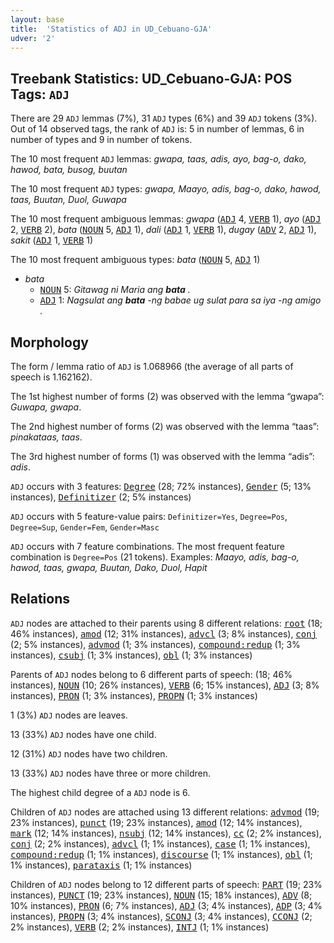 ```yaml
---
layout: base
title:  'Statistics of ADJ in UD_Cebuano-GJA'
udver: '2'
---
```


## Treebank Statistics: UD_Cebuano-GJA: POS Tags: `ADJ`

There are 29 `ADJ` lemmas (7%), 31 `ADJ` types (6%) and 39 `ADJ` tokens (3%).
Out of 14 observed tags, the rank of `ADJ` is: 5 in number of lemmas, 6 in number of types and 9 in number of tokens.

The 10 most frequent `ADJ` lemmas: <em>gwapa, taas, adis, ayo, bag-o, dako, hawod, bata, busog, buutan</em>

The 10 most frequent `ADJ` types:  <em>gwapa, Maayo, adis, bag-o, dako, hawod, taas, Buutan, Duol, Guwapa</em>

The 10 most frequent ambiguous lemmas: <em>gwapa</em> (<tt><a href="ceb_gja-pos-ADJ.html">ADJ</a></tt> 4, <tt><a href="ceb_gja-pos-VERB.html">VERB</a></tt> 1), <em>ayo</em> (<tt><a href="ceb_gja-pos-ADJ.html">ADJ</a></tt> 2, <tt><a href="ceb_gja-pos-VERB.html">VERB</a></tt> 2), <em>bata</em> (<tt><a href="ceb_gja-pos-NOUN.html">NOUN</a></tt> 5, <tt><a href="ceb_gja-pos-ADJ.html">ADJ</a></tt> 1), <em>dali</em> (<tt><a href="ceb_gja-pos-ADJ.html">ADJ</a></tt> 1, <tt><a href="ceb_gja-pos-VERB.html">VERB</a></tt> 1), <em>dugay</em> (<tt><a href="ceb_gja-pos-ADV.html">ADV</a></tt> 2, <tt><a href="ceb_gja-pos-ADJ.html">ADJ</a></tt> 1), <em>sakit</em> (<tt><a href="ceb_gja-pos-ADJ.html">ADJ</a></tt> 1, <tt><a href="ceb_gja-pos-VERB.html">VERB</a></tt> 1)

The 10 most frequent ambiguous types:  <em>bata</em> (<tt><a href="ceb_gja-pos-NOUN.html">NOUN</a></tt> 5, <tt><a href="ceb_gja-pos-ADJ.html">ADJ</a></tt> 1)


* <em>bata</em>
  * <tt><a href="ceb_gja-pos-NOUN.html">NOUN</a></tt> 5: <em>Gitawag ni Maria ang <b>bata</b> .</em>
  * <tt><a href="ceb_gja-pos-ADJ.html">ADJ</a></tt> 1: <em>Nagsulat ang <b>bata</b> -ng babae ug sulat para sa iya -ng amigo .</em>

## Morphology

The form / lemma ratio of `ADJ` is 1.068966 (the average of all parts of speech is 1.162162).

The 1st highest number of forms (2) was observed with the lemma “gwapa”: <em>Guwapa, gwapa</em>.

The 2nd highest number of forms (2) was observed with the lemma “taas”: <em>pinakataas, taas</em>.

The 3rd highest number of forms (1) was observed with the lemma “adis”: <em>adis</em>.

`ADJ` occurs with 3 features: <tt><a href="ceb_gja-feat-Degree.html">Degree</a></tt> (28; 72% instances), <tt><a href="ceb_gja-feat-Gender.html">Gender</a></tt> (5; 13% instances), <tt><a href="ceb_gja-feat-Definitizer.html">Definitizer</a></tt> (2; 5% instances)

`ADJ` occurs with 5 feature-value pairs: `Definitizer=Yes`, `Degree=Pos`, `Degree=Sup`, `Gender=Fem`, `Gender=Masc`

`ADJ` occurs with 7 feature combinations.
The most frequent feature combination is `Degree=Pos` (21 tokens).
Examples: <em>Maayo, adis, bag-o, hawod, taas, gwapa, Buutan, Dako, Duol, Hapit</em>


## Relations

`ADJ` nodes are attached to their parents using 8 different relations: <tt><a href="ceb_gja-dep-root.html">root</a></tt> (18; 46% instances), <tt><a href="ceb_gja-dep-amod.html">amod</a></tt> (12; 31% instances), <tt><a href="ceb_gja-dep-advcl.html">advcl</a></tt> (3; 8% instances), <tt><a href="ceb_gja-dep-conj.html">conj</a></tt> (2; 5% instances), <tt><a href="ceb_gja-dep-advmod.html">advmod</a></tt> (1; 3% instances), <tt><a href="ceb_gja-dep-compound-redup.html">compound:redup</a></tt> (1; 3% instances), <tt><a href="ceb_gja-dep-csubj.html">csubj</a></tt> (1; 3% instances), <tt><a href="ceb_gja-dep-obl.html">obl</a></tt> (1; 3% instances)

Parents of `ADJ` nodes belong to 6 different parts of speech:  (18; 46% instances), <tt><a href="ceb_gja-pos-NOUN.html">NOUN</a></tt> (10; 26% instances), <tt><a href="ceb_gja-pos-VERB.html">VERB</a></tt> (6; 15% instances), <tt><a href="ceb_gja-pos-ADJ.html">ADJ</a></tt> (3; 8% instances), <tt><a href="ceb_gja-pos-PRON.html">PRON</a></tt> (1; 3% instances), <tt><a href="ceb_gja-pos-PROPN.html">PROPN</a></tt> (1; 3% instances)

1 (3%) `ADJ` nodes are leaves.

13 (33%) `ADJ` nodes have one child.

12 (31%) `ADJ` nodes have two children.

13 (33%) `ADJ` nodes have three or more children.

The highest child degree of a `ADJ` node is 6.

Children of `ADJ` nodes are attached using 13 different relations: <tt><a href="ceb_gja-dep-advmod.html">advmod</a></tt> (19; 23% instances), <tt><a href="ceb_gja-dep-punct.html">punct</a></tt> (19; 23% instances), <tt><a href="ceb_gja-dep-amod.html">amod</a></tt> (12; 14% instances), <tt><a href="ceb_gja-dep-mark.html">mark</a></tt> (12; 14% instances), <tt><a href="ceb_gja-dep-nsubj.html">nsubj</a></tt> (12; 14% instances), <tt><a href="ceb_gja-dep-cc.html">cc</a></tt> (2; 2% instances), <tt><a href="ceb_gja-dep-conj.html">conj</a></tt> (2; 2% instances), <tt><a href="ceb_gja-dep-advcl.html">advcl</a></tt> (1; 1% instances), <tt><a href="ceb_gja-dep-case.html">case</a></tt> (1; 1% instances), <tt><a href="ceb_gja-dep-compound-redup.html">compound:redup</a></tt> (1; 1% instances), <tt><a href="ceb_gja-dep-discourse.html">discourse</a></tt> (1; 1% instances), <tt><a href="ceb_gja-dep-obl.html">obl</a></tt> (1; 1% instances), <tt><a href="ceb_gja-dep-parataxis.html">parataxis</a></tt> (1; 1% instances)

Children of `ADJ` nodes belong to 12 different parts of speech: <tt><a href="ceb_gja-pos-PART.html">PART</a></tt> (19; 23% instances), <tt><a href="ceb_gja-pos-PUNCT.html">PUNCT</a></tt> (19; 23% instances), <tt><a href="ceb_gja-pos-NOUN.html">NOUN</a></tt> (15; 18% instances), <tt><a href="ceb_gja-pos-ADV.html">ADV</a></tt> (8; 10% instances), <tt><a href="ceb_gja-pos-PRON.html">PRON</a></tt> (6; 7% instances), <tt><a href="ceb_gja-pos-ADJ.html">ADJ</a></tt> (3; 4% instances), <tt><a href="ceb_gja-pos-ADP.html">ADP</a></tt> (3; 4% instances), <tt><a href="ceb_gja-pos-PROPN.html">PROPN</a></tt> (3; 4% instances), <tt><a href="ceb_gja-pos-SCONJ.html">SCONJ</a></tt> (3; 4% instances), <tt><a href="ceb_gja-pos-CCONJ.html">CCONJ</a></tt> (2; 2% instances), <tt><a href="ceb_gja-pos-VERB.html">VERB</a></tt> (2; 2% instances), <tt><a href="ceb_gja-pos-INTJ.html">INTJ</a></tt> (1; 1% instances)

